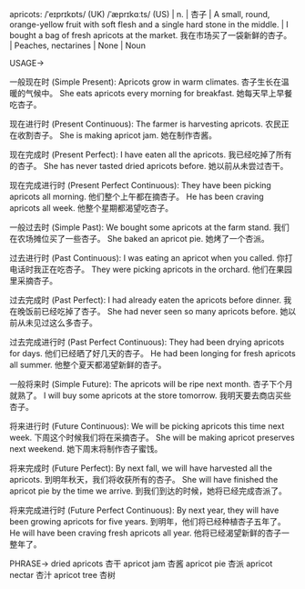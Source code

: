 apricots: /ˈeɪprɪkɒts/ (UK) /ˈæprɪkɑːts/ (US) | n. | 杏子 | A small, round, orange-yellow fruit with soft flesh and a single hard stone in the middle. |  I bought a bag of fresh apricots at the market. 我在市场买了一袋新鲜的杏子。 |  Peaches, nectarines |  None | Noun

USAGE->

一般现在时 (Simple Present):
Apricots grow in warm climates. 杏子生长在温暖的气候中。
She eats apricots every morning for breakfast. 她每天早上早餐吃杏子。

现在进行时 (Present Continuous):
The farmer is harvesting apricots. 农民正在收割杏子。
She is making apricot jam. 她在制作杏酱。

现在完成时 (Present Perfect):
I have eaten all the apricots. 我已经吃掉了所有的杏子。
She has never tasted dried apricots before. 她以前从未尝过杏干。

现在完成进行时 (Present Perfect Continuous):
They have been picking apricots all morning. 他们整个上午都在摘杏子。
He has been craving apricots all week. 他整个星期都渴望吃杏子。

一般过去时 (Simple Past):
We bought some apricots at the farm stand. 我们在农场摊位买了一些杏子。
She baked an apricot pie. 她烤了一个杏派。

过去进行时 (Past Continuous):
I was eating an apricot when you called. 你打电话时我正在吃杏子。
They were picking apricots in the orchard. 他们在果园里采摘杏子。

过去完成时 (Past Perfect):
I had already eaten the apricots before dinner. 我在晚饭前已经吃掉了杏子。
She had never seen so many apricots before. 她以前从未见过这么多杏子。

过去完成进行时 (Past Perfect Continuous):
They had been drying apricots for days. 他们已经晒了好几天的杏子。
He had been longing for fresh apricots all summer. 他整个夏天都渴望新鲜的杏子。

一般将来时 (Simple Future):
The apricots will be ripe next month. 杏子下个月就熟了。
I will buy some apricots at the store tomorrow. 我明天要去商店买些杏子。

将来进行时 (Future Continuous):
We will be picking apricots this time next week. 下周这个时候我们将在采摘杏子。
She will be making apricot preserves next weekend. 她下周末将制作杏子蜜饯。

将来完成时 (Future Perfect):
By next fall, we will have harvested all the apricots. 到明年秋天，我们将收获所有的杏子。
She will have finished the apricot pie by the time we arrive. 到我们到达的时候，她将已经完成杏派了。


将来完成进行时 (Future Perfect Continuous):
By next year, they will have been growing apricots for five years. 到明年，他们将已经种植杏子五年了。
He will have been craving fresh apricots all year. 他将已经渴望新鲜的杏子一整年了。


PHRASE->
dried apricots 杏干
apricot jam 杏酱
apricot pie 杏派
apricot nectar 杏汁
apricot tree 杏树
